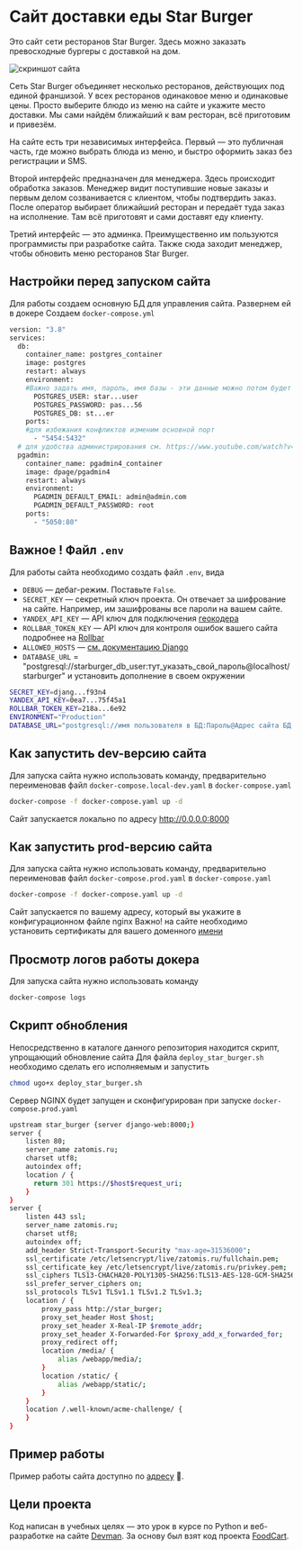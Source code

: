 # Сайт доставки еды Star Burger

Это сайт сети ресторанов Star Burger. Здесь можно заказать превосходные бургеры с доставкой на дом.

![скриншот сайта](https://dvmn.org/filer/canonical/1594651635/686/)

Сеть Star Burger объединяет несколько ресторанов, действующих под единой франшизой. У всех ресторанов одинаковое меню и одинаковые цены. Просто выберите блюдо из меню на сайте и укажите место доставки. Мы сами найдём ближайший к вам ресторан, всё приготовим и привезём.

На сайте есть три независимых интерфейса. Первый — это публичная часть, где можно выбрать блюда из меню, и быстро оформить заказ без регистрации и SMS.

Второй интерфейс предназначен для менеджера. Здесь происходит обработка заказов. Менеджер видит поступившие новые заказы и первым делом созванивается с клиентом, чтобы подтвердить заказ. После оператор выбирает ближайший ресторан и передаёт туда заказ на исполнение. Там всё приготовят и сами доставят еду клиенту.

Третий интерфейс — это админка. Преимущественно им пользуются программисты при разработке сайта. Также сюда заходит менеджер, чтобы обновить меню ресторанов Star Burger.

## Настройки перед запуском сайта
Для работы создаем основную БД для управления сайта. Развернем ей в докере
Создаем `docker-compose.yml`
```sh
version: "3.8"
services:
  db:
    container_name: postgres_container
    image: postgres
    restart: always
    environment:
    #Важно задать имя, пароль, имя базы - эти данные можно потом будет брать из файла .env
      POSTGRES_USER: star...user
      POSTGRES_PASSWORD: pas...56
      POSTGRES_DB: st...er
    ports:
    #для избежания конфликтов изменим основной порт
      - "5454:5432"
  # для удобства администрирования см. https://www.youtube.com/watch?v=qECVC6t_2mU
  pgadmin:
    container_name: pgadmin4_container
    image: dpage/pgadmin4
    restart: always
    environment:
      PGADMIN_DEFAULT_EMAIL: admin@admin.com
      PGADMIN_DEFAULT_PASSWORD: root
    ports:
      - "5050:80"
```

## Важное ! Файл `.env`
Для работы сайта необходимо создать файл `.env`, вида

- `DEBUG` — дебаг-режим. Поставьте `False`.
- `SECRET_KEY` — секретный ключ проекта. Он отвечает за шифрование на сайте. Например, им зашифрованы все пароли на вашем сайте.
- `YANDEX_API_KEY` — API ключ для подключения [геокодера](https://developer.tech.yandex.com/services)
- `ROLLBAR_TOKEN_KEY` — API ключ для контроля ошибок вашего сайта подробнее на [Rollbar](https://app.rollbar.com/)
- `ALLOWED_HOSTS` — [см. документацию Django](https://docs.djangoproject.com/en/3.1/ref/settings/#allowed-hosts)
- `DATABASE_URL` = "postgresql://starburger_db_user:тут_указать_свой_пароль@localhost/starburger"
и установить дополнение в своем окружении

```sh
SECRET_KEY=djang...f93n4
YANDEX_API_KEY=0ea7...75f45a1
ROLLBAR_TOKEN_KEY=218a...6e92
ENVIRONMENT="Production"
DATABASE_URL="postgresql://имя пользователя в БД:Пароль@Адрес сайта БД:Порт-5454/имя БД"
```

## Как запустить dev-версию сайта

Для запуска сайта нужно использовать команду, предварительно переименовав файл
`docker-compose.local-dev.yaml` в `docker-compose.yaml`
```sh
docker-compose -f docker-compose.yaml up -d
```
Сайт запускается локально по адресу http://0.0.0.0:8000

## Как запустить prod-версию сайта
Для запуска сайта нужно использовать команду, предварительно переименовав файл
`docker-compose.prod.yaml` в `docker-compose.yaml`
```sh
docker-compose -f docker-compose.yaml up -d
```
Сайт запускается по вашему адресу, который вы укажите в конфигурационном файле nginx
Важно! на сайте необходимо установить сертификаты для вашего доменного [имени](https://letsencrypt.org/ru/getting-started/)

## Просмотр логов работы докера
Для запуска сайта нужно использовать команду
```sh
docker-compose logs
```

## Скрипт обнобления
Непосредственно в каталоге данного репозитория находится скрипт, упрощающий обновление сайта
Для файла `deploy_star_burger.sh` необходимо сделать его исполняемым и запустить
```sh
chmod ugo+x deploy_star_burger.sh
```

Сервер NGINX будет запущен и сконфигурирован при запуске `docker-compose.prod.yaml`
```sh
upstream star_burger {server django-web:8000;}
server {
    listen 80;
    server_name zatomis.ru;
    charset utf8;
    autoindex off;
    location / {
      return 301 https://$host$request_uri;
    }
}
server {
    listen 443 ssl;
    server_name zatomis.ru;
    charset utf8;
    autoindex off;
    add_header Strict-Transport-Security "max-age=31536000";
    ssl_certificate /etc/letsencrypt/live/zatomis.ru/fullchain.pem;
    ssl_certificate_key /etc/letsencrypt/live/zatomis.ru/privkey.pem;
    ssl_ciphers TLS13-CHACHA20-POLY1305-SHA256:TLS13-AES-128-GCM-SHA256:TLS13-AES-256-GCM-SHA384:ECDHE:!COMPLEMENTOFDEFA>
    ssl_prefer_server_ciphers on;
    ssl_protocols TLSv1 TLSv1.1 TLSv1.2 TLSv1.3;
    location / {
        proxy_pass http://star_burger;
        proxy_set_header Host $host;
        proxy_set_header X-Real-IP $remote_addr;
        proxy_set_header X-Forwarded-For $proxy_add_x_forwarded_for;
        proxy_redirect off;
        location /media/ {
            alias /webapp/media/;
        }
        location /static/ {
            alias /webapp/static/;
        }
    }
    location /.well-known/acme-challenge/ {
    }
}
```

## Пример работы
Пример работы сайта доступно по [адресу](https://zatomis.ru) 🍔.


## Цели проекта
Код написан в учебных целях — это урок в курсе по Python и веб-разработке на сайте [Devman](https://dvmn.org). За основу был взят код проекта [FoodCart](https://github.com/Saibharath79/FoodCart).
